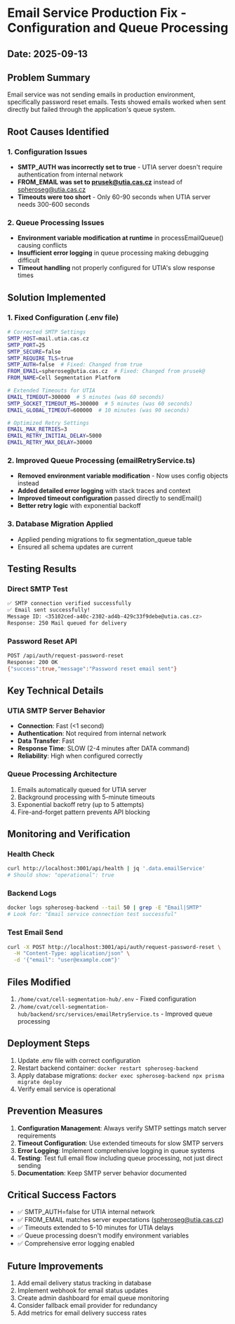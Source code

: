 # Email Service Production Fix - Configuration and Queue Processing

## Date: 2025-09-13

## Problem Summary

Email service was not sending emails in production environment, specifically password reset emails. Tests showed emails worked when sent directly but failed through the application's queue system.

## Root Causes Identified

### 1. Configuration Issues

- **SMTP_AUTH was incorrectly set to true** - UTIA server doesn't require authentication from internal network
- **FROM_EMAIL was set to prusek@utia.cas.cz** instead of spheroseg@utia.cas.cz
- **Timeouts were too short** - Only 60-90 seconds when UTIA server needs 300-600 seconds

### 2. Queue Processing Issues

- **Environment variable modification at runtime** in processEmailQueue() causing conflicts
- **Insufficient error logging** in queue processing making debugging difficult
- **Timeout handling** not properly configured for UTIA's slow response times

## Solution Implemented

### 1. Fixed Configuration (.env file)

```bash
# Corrected SMTP Settings
SMTP_HOST=mail.utia.cas.cz
SMTP_PORT=25
SMTP_SECURE=false
SMTP_REQUIRE_TLS=true
SMTP_AUTH=false  # Fixed: Changed from true
FROM_EMAIL=spheroseg@utia.cas.cz  # Fixed: Changed from prusek@
FROM_NAME=Cell Segmentation Platform

# Extended Timeouts for UTIA
EMAIL_TIMEOUT=300000  # 5 minutes (was 60 seconds)
SMTP_SOCKET_TIMEOUT_MS=300000  # 5 minutes (was 60 seconds)
EMAIL_GLOBAL_TIMEOUT=600000  # 10 minutes (was 90 seconds)

# Optimized Retry Settings
EMAIL_MAX_RETRIES=3
EMAIL_RETRY_INITIAL_DELAY=5000
EMAIL_RETRY_MAX_DELAY=30000
```

### 2. Improved Queue Processing (emailRetryService.ts)

- **Removed environment variable modification** - Now uses config objects instead
- **Added detailed error logging** with stack traces and context
- **Improved timeout configuration** passed directly to sendEmail()
- **Better retry logic** with exponential backoff

### 3. Database Migration Applied

- Applied pending migrations to fix segmentation_queue table
- Ensured all schema updates are current

## Testing Results

### Direct SMTP Test

```bash
✅ SMTP connection verified successfully
✅ Email sent successfully!
Message ID: <35102ced-a40c-2302-ad4b-429c33f9debe@utia.cas.cz>
Response: 250 Mail queued for delivery
```

### Password Reset API

```bash
POST /api/auth/request-password-reset
Response: 200 OK
{"success":true,"message":"Password reset email sent"}
```

## Key Technical Details

### UTIA SMTP Server Behavior

- **Connection**: Fast (<1 second)
- **Authentication**: Not required from internal network
- **Data Transfer**: Fast
- **Response Time**: SLOW (2-4 minutes after DATA command)
- **Reliability**: High when configured correctly

### Queue Processing Architecture

1. Emails automatically queued for UTIA server
2. Background processing with 5-minute timeouts
3. Exponential backoff retry (up to 5 attempts)
4. Fire-and-forget pattern prevents API blocking

## Monitoring and Verification

### Health Check

```bash
curl http://localhost:3001/api/health | jq '.data.emailService'
# Should show: "operational": true
```

### Backend Logs

```bash
docker logs spheroseg-backend --tail 50 | grep -E "Email|SMTP"
# Look for: "Email service connection test successful"
```

### Test Email Send

```bash
curl -X POST http://localhost:3001/api/auth/request-password-reset \
  -H "Content-Type: application/json" \
  -d '{"email": "user@example.com"}'
```

## Files Modified

1. `/home/cvat/cell-segmentation-hub/.env` - Fixed configuration
2. `/home/cvat/cell-segmentation-hub/backend/src/services/emailRetryService.ts` - Improved queue processing

## Deployment Steps

1. Update .env file with correct configuration
2. Restart backend container: `docker restart spheroseg-backend`
3. Apply database migrations: `docker exec spheroseg-backend npx prisma migrate deploy`
4. Verify email service is operational

## Prevention Measures

1. **Configuration Management**: Always verify SMTP settings match server requirements
2. **Timeout Configuration**: Use extended timeouts for slow SMTP servers
3. **Error Logging**: Implement comprehensive logging in queue systems
4. **Testing**: Test full email flow including queue processing, not just direct sending
5. **Documentation**: Keep SMTP server behavior documented

## Critical Success Factors

- ✅ SMTP_AUTH=false for UTIA internal network
- ✅ FROM_EMAIL matches server expectations (spheroseg@utia.cas.cz)
- ✅ Timeouts extended to 5-10 minutes for UTIA delays
- ✅ Queue processing doesn't modify environment variables
- ✅ Comprehensive error logging enabled

## Future Improvements

1. Add email delivery status tracking in database
2. Implement webhook for email status updates
3. Create admin dashboard for email queue monitoring
4. Consider fallback email provider for redundancy
5. Add metrics for email delivery success rates
